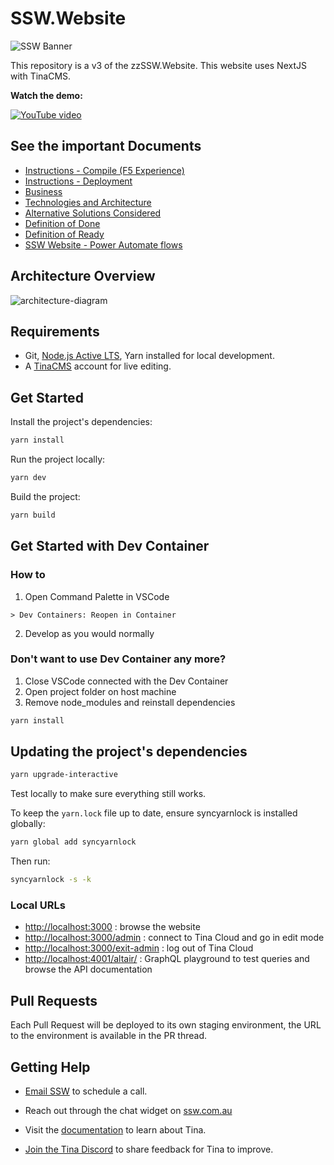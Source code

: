 # SSW.Website

![SSW Banner](https://user-images.githubusercontent.com/17246482/213943898-d3d7268c-0636-4469-ad47-4052302cf567.png)

This repository is a v3 of the zzSSW.Website. This website uses NextJS with TinaCMS.

**Watch the demo:**

[![YouTube video](https://img.youtube.com/vi/K0WVfM7yCKg/maxresdefault.jpg)](https://www.youtube.com/watch?v=K0WVfM7yCKg)

## See the important Documents

- [Instructions - Compile (F5 Experience)](<https://github.com/SSWConsulting/SSW.Website/wiki/Instructions---Compile-(F5-Experience)>)
- [Instructions - Deployment](https://github.com/SSWConsulting/SSW.Website/wiki/Instructions---Deployment)
- [Business](https://github.com/SSWConsulting/SSW.Website/wiki/Business)
- [Technologies and Architecture](https://github.com/SSWConsulting/SSW.Website/wiki/Technologies-and-Architecture)
- [Alternative Solutions Considered](https://github.com/SSWConsulting/SSW.Website/wiki/Alternative-Solutions-Considered)
- [Definition of Done](https://github.com/SSWConsulting/SSW.Website/wiki/Definition-of-Done)
- [Definition of Ready](https://github.com/SSWConsulting/SSW.Website/wiki/Definition-of-Ready)
- [SSW Website - Power Automate flows](https://github.com/SSWConsulting/SSW.Website/wiki/Power-Automate-Flows)

## Architecture Overview

![architecture-diagram](https://user-images.githubusercontent.com/17246482/213947700-2ab46353-5e1b-4e65-9681-9fddf69fdda0.png)

## Requirements

- Git, [Node.js Active LTS](https://nodejs.org/en/about/releases/), Yarn installed for local development.
- A [TinaCMS](https://app.tina.io) account for live editing.

## Get Started

Install the project's dependencies:

```bash
yarn install
```

Run the project locally:

```bash
yarn dev
```

Build the project:

```bash
yarn build
```

## Get Started with Dev Container

### How to

1. Open Command Palette in VSCode

```vscode
> Dev Containers: Reopen in Container
```

2. Develop as you would normally

### **Don't want to use Dev Container any more?**

1. Close VSCode connected with the Dev Container
2. Open project folder on host machine
3. Remove node_modules and reinstall dependencies

```bash
yarn install
```

## Updating the project's dependencies

```bash
yarn upgrade-interactive
```

Test locally to make sure everything still works.

To keep the `yarn.lock` file up to date, ensure syncyarnlock is installed globally:

```bash
yarn global add syncyarnlock
```

Then run:

```bash
syncyarnlock -s -k
```

### Local URLs

- <http://localhost:3000> : browse the website
- <http://localhost:3000/admin> : connect to Tina Cloud and go in edit mode
- <http://localhost:3000/exit-admin> : log out of Tina Cloud
- <http://localhost:4001/altair/> : GraphQL playground to test queries and browse the API documentation

## Pull Requests

Each Pull Request will be deployed to its own staging environment, the URL to the environment is available in the PR thread.

## Getting Help

- [Email SSW](mailto:info@ssw.com.au) to schedule a call.
- Reach out through the chat widget on [ssw.com.au](https://www.ssw.com.au)

- Visit the [documentation](https://tina.io/docs/) to learn about Tina.
- [Join the Tina Discord](https://discord.gg/zumN63Ybpf) to share feedback for Tina to improve.
